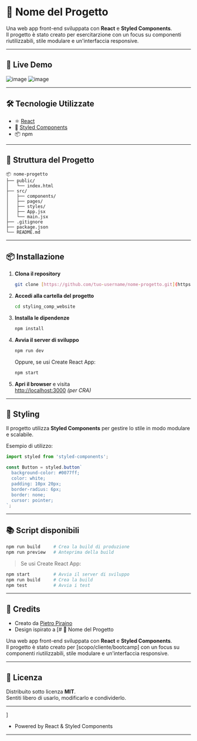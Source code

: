 # 🎨 Nome del Progetto

Una web app front-end sviluppata con **React** e **Styled Components**.  
Il progetto è stato creato per esercitarzione con un focus su componenti riutilizzabili, stile modulare e un'interfaccia responsive.

---

## 🚀 Live Demo
![image](https://github.com/user-attachments/assets/7f146631-724d-4c1a-8e82-385082631b5d)
![image](https://github.com/user-attachments/assets/7123cd4b-d11f-4816-aabe-b15b00042b93)


---

## 🛠️ Tecnologie Utilizzate

- ⚛️ [React](https://reactjs.org/)
- 💅 [Styled Components](https://styled-components.com/)
- 📦 npm

---

## 📁 Struttura del Progetto

```
📦 nome-progetto
├── public/
│   └── index.html
├── src/
│   ├── components/
│   ├── pages/
│   ├── styles/
│   ├── App.jsx
│   └── main.jsx
├── .gitignore
├── package.json
└── README.md
```

---

## 📦 Installazione

1. **Clona il repository**
   ```bash
   git clone [https://github.com/tuo-username/nome-progetto.git](https://github.com/PietroPiraino/styling_comp_website.git)
   ```

2. **Accedi alla cartella del progetto**
   ```bash
   cd styling_comp_website
   ```

3. **Installa le dipendenze**
   ```bash
   npm install
   ```

4. **Avvia il server di sviluppo**
   ```bash
   npm run dev
   ```

   Oppure, se usi Create React App:
   ```bash
   npm start
   ```

5. **Apri il browser** e visita  
   [http://localhost:3000](http://localhost:3000) *(per CRA)*

---

## 💄 Styling

Il progetto utilizza **Styled Components** per gestire lo stile in modo modulare e scalabile.

Esempio di utilizzo:

```jsx
import styled from 'styled-components';

const Button = styled.button`
  background-color: #0077ff;
  color: white;
  padding: 10px 20px;
  border-radius: 6px;
  border: none;
  cursor: pointer;
`;
```

---

## 📚 Script disponibili

```bash
npm run build     # Crea la build di produzione
npm run preview   # Anteprima della build
```

> Se usi Create React App:
```bash
npm start         # Avvia il server di sviluppo
npm run build     # Crea la build
npm test          # Avvia i test
```

---

## 🙌 Credits

- Creato da [Pietro Piraino](https://github.com/PietroPiraino)
- Design ispirato a [# 🎨 Nome del Progetto

Una web app front-end sviluppata con **React** e **Styled Components**.  
Il progetto è stato creato per [scopo/cliente/bootcamp] con un focus su componenti riutilizzabili, stile modulare e un'interfaccia responsive.

---

## 📄 Licenza

Distribuito sotto licenza **MIT**.  
Sentiti libero di usarlo, modificarlo e condividerlo.

---
]
- Powered by React & Styled Components

---

